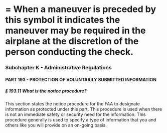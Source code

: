 
# = When a maneuver is preceded by this symbol it indicates the maneuver may be required in the airplane at the discretion of the person conducting the check.
### Subchapter K - Administrative Regulations
#### PART 193 - PROTECTION OF VOLUNTARILY SUBMITTED INFORMATION
##### § 193.11 What is the notice procedure?

This section states the notice procedure for the FAA to designate information as protected under this part. This procedure is used when there is not an immediate safety or security need for the information. This procedure generally is used to specify a type of information that you and others like you will provide on an on-going basis.
